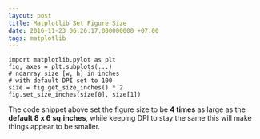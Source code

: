 ```yaml
---
layout: post
title: Matplotlib Set Figure Size
date: 2016-11-23 06:26:17.000000000 +07:00
tags: matplotlib
---
```

```
import matplotlib.pylot as plt
fig, axes = plt.subplots(...)
# ndarray size [w, h] in inches
# with default DPI set to 100
size = fig.get_size_inches() * 2 
fig.set_size_inches(size[0], size[1])
```

The code snippet above set the figure size to be **4 times** as large as the **default 8 x 6 sq.inches**, while keeping DPI to stay the same this will make things appear to be smaller.
